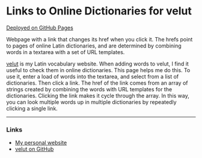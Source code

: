 # Links to Online Dictionaries for velut
[Deployed on GitHub Pages](https://www.duncanritchie.co.uk/velut-dictionary-links)

Webpage with a link that changes its href when you click it. The hrefs point to pages of online Latin dictionaries, and are determined by combining words in a textarea with a set of URL templates.

[velut](https://www.velut.co.uk) is my Latin vocabulary website. When adding words to velut, I find it useful to check them in online dictionaries. This page helps me do this. To use it, enter a load of words into the textarea, and select from a list of dictionaries. Then click a link. The href of the link comes from an array of strings created by combining the words with URL templates for the dictionaries. Clicking the link makes it cycle through the array. In this way, you can look multiple words up in multiple dictionaries by repeatedly clicking a single link.

-----

### Links
* [My personal website](https://www.duncanritchie.co.uk)
* [velut on GitHub](https://github.com/DuncanRitchie/velut)
